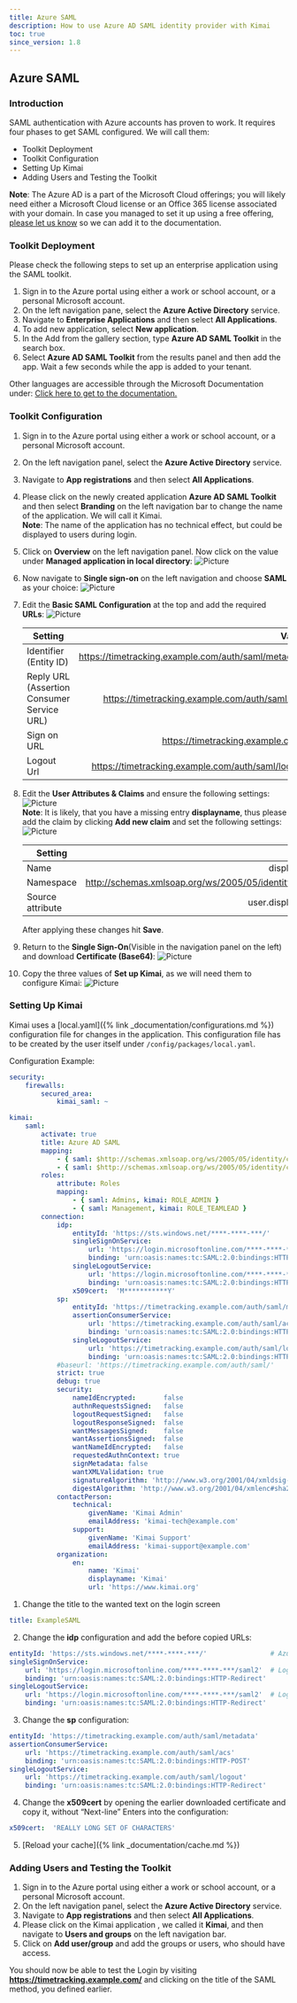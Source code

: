 ```yaml
---
title: Azure SAML
description: How to use Azure AD SAML identity provider with Kimai
toc: true
since_version: 1.8
---
```

## Azure SAML

### Introduction
SAML authentication with Azure accounts has proven to work. It requires four phases to get SAML configured. We will call them:
* Toolkit Deployment
* Toolkit Configuration
* Setting Up Kimai
* Adding Users and Testing the Toolkit

**Note**: The Azure AD is a part of the Microsoft Cloud offerings; you will likely need either a Microsoft Cloud license 
or an Office 365 license associated with your domain. In case you managed to set it up using a free offering,  
[please let us know](https://github.com/kevinpapst/kimai2/discussions) so we can add it to the documentation. 

### Toolkit Deployment
Please check the following steps to set up an enterprise application using the SAML toolkit.

1. Sign in to the Azure portal using either a work or school account, or a personal Microsoft account.
2. On the left navigation pane, select the **Azure Active Directory** service.
3. Navigate to **Enterprise Applications** and then select **All Applications**.
4. To add new application, select **New application**.
5. In the Add from the gallery section, type **Azure AD SAML Toolkit** in the search box.
6. Select **Azure AD SAML Toolkit** from the results panel and then add the app. Wait a few seconds while the app is added to your tenant.

Other languages are accessible through the Microsoft Documentation under: 
[Click here to get to the documentation.](https://docs.microsoft.com/en-us/azure/active-directory/saas-apps/saml-toolkit-tutorial#adding-azure-ad-saml-toolkit-from-the-gallery)

### Toolkit Configuration

1. Sign in to the Azure portal using either a work or school account, or a personal Microsoft account.
2. On the left navigation panel, select the **Azure Active Directory** service.
3. Navigate to **App registrations** and then select **All Applications**.
4. Please click on the newly created application **Azure AD SAML Toolkit** and then select **Branding** on the left navigation bar to change the name of the application. We will call it Kimai.  
**Note**: The name of the application has no technical effect, but could be displayed to users during login.
5. Click on **Overview** on the left navigation panel. Now click on the value under **Managed application in local directory**:
![Picture](/images/documentation/azure-saml-pic1.png)
6. Now navigate to **Single sign-on** on the left navigation and choose **SAML** as your choice:
![Picture](/images/documentation/azure-saml-pic2.png)
7. Edit the **Basic SAML Configuration** at the top and add the required **URLs**:
![Picture](/images/documentation/azure-saml-pic3.png)

    | Setting |Value  |
    | ------------- | -----:|
    | Identifier (Entity ID) | https://timetracking.example.com/auth/saml/metadata |
    | Reply URL (Assertion Consumer Service URL) | https://timetracking.example.com/auth/saml/acs |
    | Sign on URL | https://timetracking.example.com/ |
    | Logout Url | https://timetracking.example.com/auth/saml/logout |

8. Edit the **User Attributes & Claims** and ensure the following settings: 
![Picture](/images/documentation/azure-saml-pic4.png)  
**Note**: It is likely, that you have a missing entry **displayname**, thus please add the claim by clicking **Add new claim** and set the following settings:  
![Picture](/images/documentation/azure-saml-pic5.png)

    | Setting |Value  |
    | ------------- | -----:|
    | Name | displayname |
    | Namespace | http://schemas.xmlsoap.org/ws/2005/05/identity/claims |
    | Source attribute | user.displayname |

    After applying these changes hit **Save**.
    
9. Return to the **Single Sign-On**(Visible in the navigation panel on the left) and download **Certificate (Base64)**:
![Picture](/images/documentation/azure-saml-pic6.png) 
10. Copy the three values of **Set up Kimai**, as we will need them to configure Kimai:
![Picture](/images/documentation/azure-saml-pic7.png)

### Setting Up Kimai
Kimai uses a [local.yaml]({% link _documentation/configurations.md %}) configuration file for changes in the application. This configuration file has to be created by the user itself under `/config/packages/local.yaml`.

Configuration Example:
```yaml
security:
    firewalls:
        secured_area:
            kimai_saml: ~

kimai:
    saml:
        activate: true
        title: Azure AD SAML
        mapping:
            - { saml: $http://schemas.xmlsoap.org/ws/2005/05/identity/claims/emailaddress, kimai: email }
            - { saml: $http://schemas.xmlsoap.org/ws/2005/05/identity/claims/displayname, kimai: alias }
        roles:
            attribute: Roles
            mapping:
                - { saml: Admins, kimai: ROLE_ADMIN }
                - { saml: Management, kimai: ROLE_TEAMLEAD }
        connection:
            idp:
                entityId: 'https://sts.windows.net/****-****-***/'
                singleSignOnService:
                    url: 'https://login.microsoftonline.com/****-****-***/saml2'
                    binding: 'urn:oasis:names:tc:SAML:2.0:bindings:HTTP-Redirect'
                singleLogoutService:
                    url: 'https://login.microsoftonline.com/****-****-***/saml2'
                    binding: 'urn:oasis:names:tc:SAML:2.0:bindings:HTTP-Redirect'
                x509cert:  'M***********Y'
            sp:
                entityId: 'https://timetracking.example.com/auth/saml/metadata'
                assertionConsumerService:
                    url: 'https://timetracking.example.com/auth/saml/acs'
                    binding: 'urn:oasis:names:tc:SAML:2.0:bindings:HTTP-POST'
                singleLogoutService:
                    url: 'https://timetracking.example.com/auth/saml/logout'
                    binding: 'urn:oasis:names:tc:SAML:2.0:bindings:HTTP-Redirect'
            #baseurl: 'https://timetracking.example.com/auth/saml/'
            strict: true
            debug: true
            security:
                nameIdEncrypted:       false
                authnRequestsSigned:   false
                logoutRequestSigned:   false
                logoutResponseSigned:  false
                wantMessagesSigned:    false
                wantAssertionsSigned:  false
                wantNameIdEncrypted:   false
                requestedAuthnContext: true
                signMetadata: false
                wantXMLValidation: true
                signatureAlgorithm: 'http://www.w3.org/2001/04/xmldsig-more#rsa-sha256'
                digestAlgorithm: 'http://www.w3.org/2001/04/xmlenc#sha256'
            contactPerson:
                technical:
                    givenName: 'Kimai Admin'
                    emailAddress: 'kimai-tech@example.com'
                support:
                    givenName: 'Kimai Support'
                    emailAddress: 'kimai-support@example.com'
            organization:
                en:
                    name: 'Kimai'
                    displayname: 'Kimai'
                    url: 'https://www.kimai.org'
```

1. Change the title to the wanted text on the login screen
```yaml
title: ExampleSAML
```

2. Change the **idp** configuration and add the before copied URLs:
```yaml
entityId: 'https://sts.windows.net/****-****-***/'                # Azure AD Identifier
singleSignOnService:
    url: 'https://login.microsoftonline.com/****-****-***/saml2'  # Login URL
    binding: 'urn:oasis:names:tc:SAML:2.0:bindings:HTTP-Redirect'
singleLogoutService:
    url: 'https://login.microsoftonline.com/****-****-***/saml2'  # Logout URL
    binding: 'urn:oasis:names:tc:SAML:2.0:bindings:HTTP-Redirect'
```

3. Change the **sp** configuration:
```yaml
entityId: 'https://timetracking.example.com/auth/saml/metadata'
assertionConsumerService:
    url: 'https://timetracking.example.com/auth/saml/acs'
    binding: 'urn:oasis:names:tc:SAML:2.0:bindings:HTTP-POST'
singleLogoutService:
    url: 'https://timetracking.example.com/auth/saml/logout'
    binding: 'urn:oasis:names:tc:SAML:2.0:bindings:HTTP-Redirect'
```

4. Change the **x509cert** by opening the earlier downloaded certificate and copy it, without “Next-line” Enters into the configuration:
```yaml
x509cert:  'REALLY LONG SET OF CHARACTERS'
```

5. [Reload your cache]({% link _documentation/cache.md %}) 

### Adding Users and Testing the Toolkit

1. Sign in to the Azure portal using either a work or school account, or a personal Microsoft account.
2. On the left navigation panel, select the **Azure Active Directory** service.
3. Navigate to **App registrations** and then select **All Applications**.
4. Please click on the Kimai application , we called it **Kimai**, and then navigate to **Users and groups** on the left navigation bar.
5. Click on **Add user/group** and add the groups or users, who should have access.

You should now be able to test the Login by visiting **https://timetracking.example.com/** and clicking on the title of the SAML method, you defined earlier.
